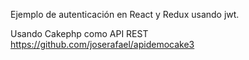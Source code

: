 Ejemplo de autenticación en React y Redux usando jwt.

Usando Cakephp como API REST https://github.com/joserafael/apidemocake3
